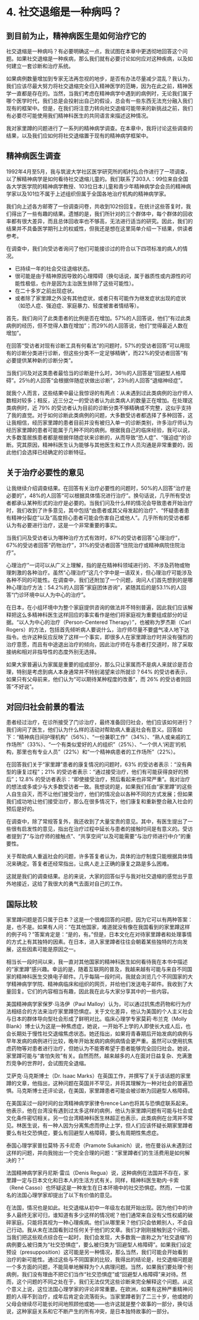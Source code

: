 # 4. 社交退缩是一种病吗？

## 到目前为止，精神病医生是如何治疗它的

社交退缩是一种病吗？有必要明确这一点，我试图在本章中更透彻地回答这个问题。如果社交退缩是一种疾病，那么我们就有必要讨论如何应对这种疾病，以及如何建立一套诊断和治疗系统。

如果病例数量增加到专家无法再忽视的地步，是否有办法尽量减少混乱？我认为，我们应该尽最大努力将社交退缩完全归入精神医学的范畴，因为在此之前，精神医学一直都是存在的。当然，当我们考虑在精神病学中遇到的病例时，无论我们属于哪个医学时代，我们总是会投射出自己的假设，总会有一些东西无法充分融入我们现有的框架中。但是，在我们将注意力转向社交退缩可能带来的新挑战之前，我们有必要尽可能使用我们精神科医生的共同语言来描述这种情况。

我对家里蹲的问题进行了一系列的精神病学调查。在本章中，我将讨论这些调查的结果，以及我们应如何将社交退缩置于现有的精神病学框架中。

## 精神病医生调查

1992年4月至5月，我与筑波大学社区医学研究所的稻村弘合作进行了一项调查，以了解精神病学是如何看待社交退缩儿童的。我们联系了303人：99位来自全国各大学医学院的精神病学教授、103位日本儿童和青少年精神病学会会员的精神病学家以及101位不属于上述组织但属于全国各地治疗机构的精神病学家。

我们向上述各方邮寄了一份调查问卷，共收到102份回复。在统计这些答复时，我们得出了一些有趣的结果。遗憾的是，我们所针对的三个群体中，每个群体的回收率都有很大差异，而且总体回收率也不够高，无法进行适当的研究。因此，我们的结果并不具备医学期刊上的权威性，但我还是想在这里简单介绍一下结果，供读者参考。

在调查中，我们向受访者询问了他们可能接诊过的符合以下四项标准的病人的情况。

- 已持续一年的社会交往退缩状态。
- 很可能是由于精神原因导致的心理障碍（换句话说，属于器质性或内源性的可能性极低，也许是因为主治医生排除了这些可能性）。
- 在二十多岁之前出现症状。
- 或者除了家里蹲之外没有其他症状，或者只有可能作为继发症状出现的症状（如恐人症、强迫症、家庭暴力、轻度被害者情结等）。

首先，我们询问了此类患者的比例是否在增加。57%的人回答说，他们“有过此类病例的经历，但不觉得人数在增加”；而29%的人回答说，他们“觉得最近人数在增加”。

在回答“受访者对现有诊断工具有何看法”的问题时，57%的受访者回答“可以用现有的诊断分类进行诊断，但这些分类不一定足够精确”，而22%的受访者回答“有必要提供某种新的诊断分类”。

当我们问及对这类患者最恰当的诊断是什么时，36％的人回答是“回避型人格障碍”。25％的人回答“会根据伴随症状做出诊断”，23％的人回答“退缩神经症”。

就我个人而言，这些结果中最让我惊讶的有两点：从未遇到过此类病例的治疗师人数相对较多；相反，近三分之一的受访者认为此类病人的数量正在增加。在处理这类病例时，近 79% 的受访者认为目前的诊断分类不够精确或不完整，这似乎支持了我的直觉。对于如何诊断此类病例的问题，大多数受访者都选择了多种回答，这让我相信，经历家里蹲的患者目前并没有被归入单一的诊断类别，许多治疗师认为经历家里蹲的患者可能属于几种不同的病例。根据我自己的临床经验，我可以说，大多数茧居族患者都是根据伴随症状来诊断的，从而导致“恐人症”、“强迫症”的诊断。究其原因，精神科医生认为能够与其他医生和工作人员沟通是非常重要的，因此他们会选择已经确定的诊断特征。

## 关于治疗必要性的意见

让我继续介绍调查结果。在回答有关治疗必要性的问题时，50%的人回答“治疗是必要的”，48%的人回答“可以根据具体情况进行治疗”。换句话说，几乎所有受访者都承认某种形式的治疗是必要的。当我们问及什么样的情况会导致患者开始治疗时，我们收到了许多意见，其中包括“由患者或其父母发起的治疗”、“怀疑患者患有精神分裂症”以及“高度担心患者可能会伤害自己或他人”。几乎所有的受访者都认为有必要进行治疗，这是一个非常重要的事实。

当我们问及受访者认为哪种治疗方式有效时，87%的受访者回答“心理治疗”，67%的受访者回答“药物治疗”，31%的受访者回答“住院治疗或精神病院住院治疗”。

心理治疗”一词可以从广义上理解，指的是在精神科领域进行的、不涉及药物或物理刺激的各种治疗。虽然“心理治疗”这几个字中是一语双关，但心理治疗可能涉及各种不同的可能性。在调查中，我们还附加了一个问题，询问人们首先想到的是哪种心理治疗方法：54.2%的人回答“家庭团体咨询”，紧随其后的是53.1%的人回答“门诊环境中以人为中心的治疗”。

在日本，在小组环境中为整个家庭提供咨询的做法并不特别普遍，因此我们应该解释把这么多精神科医生这样回应的事实看作是他们将家庭视为重要组成部分的证据。“以人为中心的治疗（Person-Centered Therapy）”，也被称为罗杰斯（Carl Rogers）的方法，包括首先倾听病人要说什么，治疗师尽量不要盛气凌人地下达指令。也许这种反应反映了这样一个事实，即很多人在家里蹲治疗时并没有强烈的治疗意愿，而且有中途退出治疗的倾向，因此治疗师在与患者打交道时，除了采取接纳和相对非指导性的态度外别无选择。

如果大家普遍认为家属是重要的组成部分，那么只让家属而不是病人来就诊是否合理，特别是考虑到病人本身通常并不特别渴望来诊所就诊？64% 的受访者表示，如果只有父母前来，他们认为“可以期待某种程度的改善”，而 26% 的受访者则回答“不好说”。

## 对回归社会前景的看法

患者经过治疗，在诊所接受了门诊治疗，最终准备回归社会，他们应该如何进行？我们询问了医生，他们认为什么样的活动对帮助病人重返社会有意义。回答如下：“精神病日间护理机构”（56%）、“一份兼职工作”（34%）、“熟人或亲戚的工作场所”（33%）、“一个有类似爱好的人的组织”（25%）、“一个供人‘闲逛’的机构，那里也有专业人员”（22%）和“一个精神病患者的工作场所”（22%）。

在回答我们关于“家里蹲”患者的康复情况的问题时，63% 的受访者表示：“没有典型的康复过程”；21% 的受访者表示：“通过接受治疗，他们有可能获得良好的预后”；12.8% 的受访者表示：“即使接受治疗，预后看起来也非常严重”。我对治疗的想法或多或少与大多数受访者一致。我想说的是，如果我们任由“家里蹲”的这些人自生自灭，而不让他们接受治疗，他们的情况会以各种不同的方式发展；但如果我们成功地让他们接受治疗，那么在很多情况下，他们康复和重新整合融入社会的预后是好的。

在调查中，除了常规答复外，我还收到了大量宝贵的意见。其中，有医生提出了一些很有启发性的意见，指出在治疗过程中延长与患者的接触时间是有意义的。受访者提到了“与治疗师的接触点”、“共享空间”以及可能需要“与治疗师进行中介”的重要性。

关于帮助病人重返社会的问题，许多答复者认为，具体的治疗制度只能根据具体情况来确定。答复者还经常指出，让病人走上正确的康复之路是多么困难。

这就是我们的调查结果。总的来说，大家的回答似乎与我对社交退缩的感觉出乎意外地接近，这给了我很大的勇气去面对自己的工作。

## 国际比较

家里蹲问题是否只属于日本？这是一个很难回答的问题，因为它可以有两种答案：是，也不是。如果有人问：“在其他国家，难道就没有像在我国看到的家里蹲这样的例子吗？”答案肯定是：“是的，有。”但是，日本文化在对待家里蹲者和处理事情的方式上有其独特的因素。在日本，进入家里蹲者往往会朝着某些独特的方向发展，这些因素可能是原因之一。

相当长一段时间以来，我一直对其他国家的精神科医生如何看待我在本书中描述的“家里蹲”感兴趣。幸运的是，随着互联网的普及，我越来越有可能与来自不同国家的精神科医生交换电子邮件。几乎每隔一段时间，我就会浏览几个不同国家的大学精神病学学院、精神病临床和组织的网页，并给他们发送电子邮件。我收到了大量回复。它们的内容相当有趣，因此我在此与大家分享其中的一些内容。

美国精神病学家保罗·马洛伊（Paul Malloy）认为，可以通过抗焦虑药物和行为疗法相结合的方法来治疗家里蹲恐惧症。关于文化差异，他认为美国的个人主义社会与日本的群体导向型社会形成了鲜明对比。临床心理学专家莫莉·布兰克（Molly Blank）博士认为这是一种焦虑症，她说，一开始不上学的人即使长大成人后，也会长期处于慢性社交退缩焦虑状态。她还指出，如果将青春期后开始发病的病例与早年发病的病例进行比较，晚年开始发病的病例病情会更严重。虽然可以使用抗焦虑药物等对患者进行治疗，但她认为不能寄希望于患者能够完全回归社会。她说，家里蹲可能与“害怕失败”有关。自然而然，越来越多的人在面对日益复杂、充满激烈竞争的世界时，会试图完全退缩。

艾萨克·马克斯博士（Dr. Isaac Marks）在英国工作，并撰写了关于该话题的家里蹲的文章，他指出，这种问题在英国并不罕见，并将其理解为一种对社会的普遍恐惧。马克斯博士还评论说，在美国，家里蹲患者可能会被诊断为回避型人格障碍。

在美国呆过一段时间的台湾精神病学家律令rence·Lan也将其与恐惧症联系起来。他表示，他在台湾没有遇到过太多这样的病例，他认为家里蹲问题有可能与社会或文化条件密切相关。另一位台湾精神科医生林超正也表示，此类病例在台湾并不常见。林医生说，有一种人因为分离焦虑而停止上学，但人们应该怀疑长期家里蹲者要么有社交恐惧症，要么有回避型人格障碍，要么有周期性焦虑症。

泰国心理学家普拉莫特·苏卡尼奇（Pramote Sukanich）说，他在曼谷从未遇到过这样的问题，并向我抛出一个完全合理的问题：“家里蹲者们的生活费用是如何解决的？”

法国精神病学家丹尼斯·雷瓜（Denis Regua）说，这种病例在法国并不存在，家里蹲一定与日本文化和日本人的生活方式有关。同样，精神科医生勒内·卡索（René Casso）也怀疑这是一种发生在日本环境中的社交恐惧症。然而，一位匿名的法国心理学家却提出了以下有价值的意见。

在法国，情况也是如此。社交退缩从初中一年级左右就开始出现。因为他们中的许多人最终无家可归，谁知道有多少这样的情况呢？他们通常来自没有父性权威的破碎家庭。只能将其视为一种心理疾病。他们从哪里来？他们只会依赖别人，不会自己行动。我从未在法国看到过任何关于他们的文章。我们才刚刚接触到这个问题。当我们把这些观点综合在一起时，我们会发现，大多数我一直称之为“社交退缩”的病例要么被归类为“社交恐惧症”，要么被归类为“回避型人格障碍”。如果我们设定预设（presupposition）这可能是另一种情况，那么当然，我们可能会开始看到治疗的新可能性。通过这些与不同国家的比较，我得出的结论是，社交退缩问题是一个多方面的问题，不能简单地解释为个人病理问题。当然，如果我们要处理个别病例，我们没有理由不把它们当作“社交恐惧症”或“回避型人格障碍”来对待。然而，这个问题的不同之处在于，我们无法仅凭这些诊断来完全解释这个问题。从这个意义上说，这位法国心理学家的评论非常重要。在欧洲，如果有这种严重精神问题的人得不到治疗，成年后肯定会流落街头。当家里蹲者到了二三十岁，他或她的父母会继续尽可能长时间地照顾他或她——也许这就是整个故事的一部分，换句话说，这种家庭关系和它不断产生的所有冲突，是日本独特故事的一部分。

